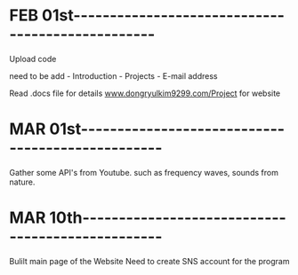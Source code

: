 # FEB 01st-------------------------------------------------

  Upload code
  
  need to be add
    - Introduction
    - Projects
    - E-mail address

  Read .docs file for details
  www.dongryulkim9299.com/Project for website

# MAR 01st-------------------------------------------------

  Gather some API's from Youtube.
  such as frequency waves, sounds from nature.

# MAR 10th-------------------------------------------------

  Bulilt main page of the Website
  Need to create SNS account for the program
